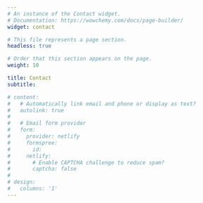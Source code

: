 ```yaml
---
# An instance of the Contact widget.
# Documentation: https://wowchemy.com/docs/page-builder/
widget: contact

# This file represents a page section.
headless: true

# Order that this section appears on the page.
weight: 10

title: Contact
subtitle:

# content:
#   # Automatically link email and phone or display as text?
#   autolink: true
#   
#   # Email form provider
#   form:
#     provider: netlify
#     formspree:
#       id:
#     netlify:
#       # Enable CAPTCHA challenge to reduce spam?
#       captcha: false
# 
# design:
#   columns: '1'
---
```


<div data-tf-widget="VttGoqGe" data-tf-iframe-props="title=Contact Form Van der Laan Lab" data-tf-medium="snippet" style="width:100%;height:400px;"></div><script src="//embed.typeform.com/next/embed.js"></script>
